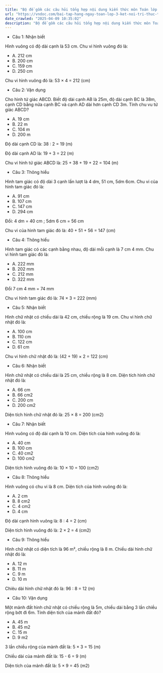 ```yaml
---
title: "Bộ đề gồm các câu hỏi tổng hợp nội dung kiến thức môn Toán lớp 3 đã học ở Tuần 23 trong chương trình Toán lớp 3 Tập 2 Kết nối tri thức, giúp các em ôn tập và luyện giải các dạng bài tập Toán lớp 3. Mời các em cùng luyện tập."
url: "https://vndoc.com/bai-tap-hang-ngay-toan-lop-3-ket-noi-tri-thuc-tuan-23-thu-2-337131"
date_crawled: "2025-04-09 10:35:02"
description: "Bộ đề gồm các câu hỏi tổng hợp nội dung kiến thức môn Toán lớp 3 đã học ở Tuần 23 trong chương trình Toán lớp 3 Tập 2 Kết nối tri thức, giúp các em ôn tập và luyện giải các dạng bài tập Toán lớp 3. Mời các em cùng luyện tập."
---
```


* Câu 1:  Nhận biết

Hình vuông có độ dài cạnh là 53 cm. Chu vi hình vuông đó là:

  * A. 212 cm 
  * B. 200 cm 
  * C. 159 cm 
  * D. 250 cm 



Chu vi hình vuông đó là: 53 × 4 = 212 (cm)

* Câu 2:  Vận dụng

Cho hình tứ giác ABCD. Biết độ dài cạnh AB là 25m, độ dài cạnh BC là 38m, cạnh CD bằng nửa cạnh BC và cạnh AD dài hơn cạnh CD 3m. Tính chu vu tứ giác ABCD?

  * A. 19 cm 
  * B. 22 m 
  * C. 104 m 
  * D. 200 m 



Độ dài cạnh CD là: 38 : 2 = 19 (m)

Độ dài cạnh AD là: 19 + 3 = 22 (m)

Chu vi hình tứ giác ABCD là: 25 + 38 + 19 + 22 = 104 (m)

* Câu 3:  Thông hiểu

Hình tam giác có độ dài 3 cạnh lần lượt là 4 dm, 51 cm, 5dm 6cm. Chu vi của hình tam giác đó là:

  * A. 91 cm 
  * B. 107 cm 
  * C. 147 cm 
  * D. 294 cm 



Đổi: 4 dm = 40 cm ; 5dm 6 cm = 56 cm

Chu vi của hình tam giác đó là: 40 + 51 + 56 = 147 (cm)

* Câu 4:  Thông hiểu

Hình tam giác có các cạnh bằng nhau, độ dài mỗi cạnh là 7 cm 4 mm. Chu vi hình tam giác đó là:

  * A. 222 mm 
  * B. 202 mm 
  * C. 212 mm 
  * D. 322 mm 



Đổi 7 cm 4 mm = 74 mm

Chu vi hình tam giác đó là: 74 × 3 = 222 (mm)

* Câu 5:  Nhận biết

Hình chữ nhật có chiều dài là 42 cm, chiều rộng là 19 cm. Chu vi hình chữ nhật đó là:

  * A. 100 cm 
  * B. 110 cm 
  * C. 122 cm 
  * D. 61 cm 



Chu vi hình chữ nhật đó là: (42 + 19) × 2 = 122 (cm)

* Câu 6:  Nhận biết

Hình chữ nhật có chiều dài là 25 cm, chiều rộng là 8 cm. Diện tích hình chữ nhật đó là:

  * A. 66 cm 
  * B. 66 cm2 
  * C. 200 cm 
  * D. 200 cm2



Diện tích hình chữ nhật đó là: 25 × 8 = 200 (cm2)

* Câu 7:  Nhận biết

Hình vuông có độ dài cạnh là 10 cm. Diện tích của hình vuông đó là:

  * A. 40 cm 
  * B. 100 cm 
  * C. 40 cm2
  * D. 100 cm2



Diện tích hình vuông đó là: 10 × 10 = 100 (cm2)

* Câu 8:  Thông hiểu

Hình vuông có chu vi là 8 cm. Diện tích của hình vuông đó là:

  * A. 2 cm 
  * B. 8 cm2
  * C. 4 cm2
  * D. 4 cm 



Độ dài cạnh hình vuông là: 8 : 4 = 2 (cm)

Diện tích hình vuông đó là: 2 × 2 = 4 (cm2)

* Câu 9:  Thông hiểu

Hình chữ nhật có diện tích là 96 m², chiều rộng là 8 m. Chiều dài hình chữ nhật đó là:

  * A. 12 m 
  * B. 11 m 
  * C. 9 m 
  * D. 10 m 



Chiêu dài hình chữ nhật đó là: 96 : 8 = 12 (m)

* Câu 10:  Vận dụng

Một mảnh đất hình chữ nhật có chiều rộng là 5m, chiều dài bằng 3 lần chiều rộng bớt đi 6m. Tính diện tích của mảnh đất đó?

  * A. 45 m 
  * B. 45 m2
  * C. 15 m 
  * D. 9 m2



3 lần chiều rộng của mảnh đất là: 5 × 3 = 15 (m)

Chiều dài của mảnh đất là: 15 - 6 = 9 (m)

Diện tích của mảnh đất là: 5 × 9 = 45 (m2)
